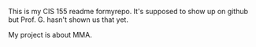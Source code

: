This is my CIS 155 readme formyrepo.  It's supposed to show  up on github but Prof. G. hasn't shown us that yet.

My project is about MMA.